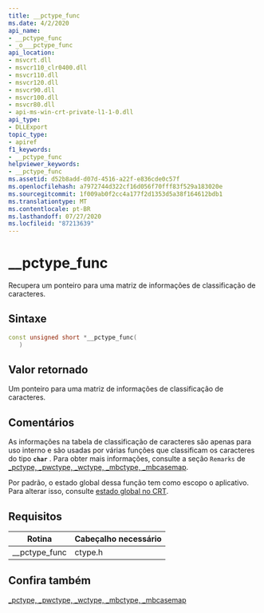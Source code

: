 ```yaml
---
title: __pctype_func
ms.date: 4/2/2020
api_name:
- __pctype_func
- _o___pctype_func
api_location:
- msvcrt.dll
- msvcr110_clr0400.dll
- msvcr110.dll
- msvcr120.dll
- msvcr90.dll
- msvcr100.dll
- msvcr80.dll
- api-ms-win-crt-private-l1-1-0.dll
api_type:
- DLLExport
topic_type:
- apiref
f1_keywords:
- __pctype_func
helpviewer_keywords:
- __pctype_func
ms.assetid: d52b8add-d07d-4516-a22f-e836cde0c57f
ms.openlocfilehash: a7972744d322cf16d056f70fff83f529a183020e
ms.sourcegitcommit: 1f009ab0f2cc4a177f2d1353d5a38f164612bdb1
ms.translationtype: MT
ms.contentlocale: pt-BR
ms.lasthandoff: 07/27/2020
ms.locfileid: "87213639"
---
```

# <a name="__pctype_func"></a>__pctype_func

Recupera um ponteiro para uma matriz de informações de classificação de caracteres.

## <a name="syntax"></a>Sintaxe

```cpp
const unsigned short *__pctype_func(
   )
```

## <a name="return-value"></a>Valor retornado

Um ponteiro para uma matriz de informações de classificação de caracteres.

## <a name="remarks"></a>Comentários

As informações na tabela de classificação de caracteres são apenas para uso interno e são usadas por várias funções que classificam os caracteres do tipo **`char`** . Para obter mais informações, consulte a seção `Remarks` de [_pctype, _pwctype, _wctype, _mbctype, _mbcasemap](../c-runtime-library/pctype-pwctype-wctype-mbctype-mbcasemap.md).

Por padrão, o estado global dessa função tem como escopo o aplicativo. Para alterar isso, consulte [estado global no CRT](global-state.md).

## <a name="requirements"></a>Requisitos

|Rotina|Cabeçalho necessário|
|-------------|---------------------|
|__pctype_func|ctype.h|

## <a name="see-also"></a>Confira também

[_pctype, _pwctype, _wctype, _mbctype, _mbcasemap](../c-runtime-library/pctype-pwctype-wctype-mbctype-mbcasemap.md)
